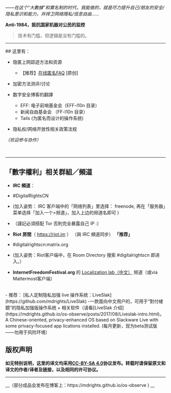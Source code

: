 *——在这个“大數據”和實名制的时代，我能做的，就是尽力提升自己/朋友的安全/隐私意识和能力，并捍卫网络隱私/信息自由……*

**Anti-1984，抵抗国家机器对公民的监控**

> 技术有门槛，但逻辑是没有门槛的。

<hr>
## 这里有：

- 隐匿上网踪迹方法和资源
	- 【推荐】[在线匿名FAQ](https://github.com/mdrights/Digital-rights/blob/master/%E5%9C%A8%E7%BA%BF%E5%8C%BF%E5%90%8DFAQ.md) [原创]

- 加密方法测评/讨论

- 数字安全博客的翻譯
	- EFF: 电子前哨基金会（EFF-l10n 目录）	
	- 新闻自由基金会 （FF-l10n 目录）
	- Tails (为匿名而设计的操作系统)

- 隐私权/网络开放性相关政策法规


*（欢迎参与协作）*

<br /> 
<hr>

## 「數字權利」相关群組／頻道

- **IRC 頻道**：
 - #DigitalRightsCN
 - (加入姿势： IRC 客戶端中的「网络列表」里选择： freenode, 再在「服务器」菜单选择「加入一个>频道」，加入上边的频道名即可 )
 - （謹記必須搭配 Tor 否則完全暴露自己 IP :）

- **Riot 房間**（ https://riot.im ） （與 IRC 頻道同步） **「推荐」**
 - #digitalrightscn:matrix.org
 - (加入姿势：Riot客户端中，在 Room Directory 搜索 #digitalrightscn 即进入。）

- **InternetFreedomFestival.org** 的 [Localization lab（中文）](https://community.internetfreedomfestival.org/community/channels/localization-zh-hans) 频道（或via Mattermost客户端）

<br />
- 推荐：  
[私人定制隐私加强 live 操作系统：LiveSlak](https://github.com/mdrights/LiveSlak) -一款面向中文用户的，可用于“對付棱鏡”的隐私加強版操作系统 + 相关软件（请看[LiveSlak 介绍](https://mdrights.github.io/os-observe/posts/2017/08/Liveslak-intro.html)。 A Chinese-oriented, privacy-enhanced OS based on Slackware Live with some privacy-focused app
lications installed. (每月更新，现为beta测试版——勿用于风险环境）



<br />

## 版权声明

**如无特别说明，这里的译文均采用[CC-BY-SA 4.0](https://creativecommons.org/licenses/by-sa/4.0/deed.zh)协议发布。转载时请保留原文和译文的作者/译者及链接，以及相同的许可协议。**

<hr>
__（部分成品会发布在博客上：https://mdrights.github.io/os-observe ) __

